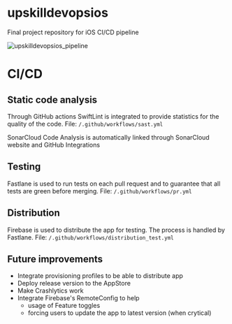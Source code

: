 # upskilldevopsios
Final project repository for iOS CI/CD pipeline

![upskilldevopsios_pipeline](https://user-images.githubusercontent.com/2105597/151031859-130ea716-86a1-43aa-b70e-289e4bf4b83d.jpg)


# CI/CD

## Static code analysis

Through GitHub actions SwiftLint is integrated to provide statistics for the quality of the code.
File: `/.github/workflows/sast.yml`

SonarCloud Code Analysis is automatically linked through SonarCloud website and GitHub Integrations

## Testing

Fastlane is used to run tests on each pull request and to guarantee that all tests are green before merging.
File: `/.github/workflows/pr.yml`

## Distribution

Firebase is used to distribute the app for testing. The process is handled by Fastlane.
File: `/.github/workflows/distribution_test.yml`

## Future improvements

- Integrate provisioning profiles to be able to distribute app
- Deploy release version to the AppStore
- Make Crashlytics work
- Integrate Firebase's RemoteConfig to help
  - usage of Feature toggles
  - forcing users to update the app to latest version (when crytical)
